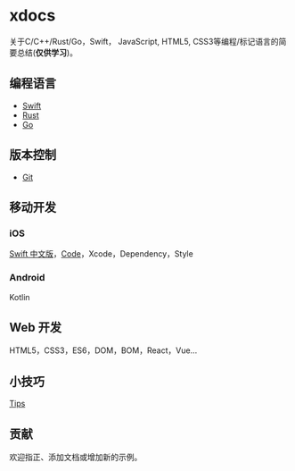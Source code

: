 # xdocs

关于C/C++/Rust/Go，Swift， JavaScript,  HTML5, CSS3等编程/标记语言的简要总结(**仅供学习**)。

## 编程语言

- [Swift](swift/swift_zh.md)
- [Rust](rust/rust.md)
- [Go](golang/golang.md)

## 版本控制

- [Git](git/git.md)

## 移动开发

### iOS

[Swift 中文版](swift/swift_zh.md)，[Code](swift/code.md)，Xcode，Dependency，Style

### Android

Kotlin

## Web 开发

HTML5，CSS3，ES6，DOM，BOM，React，Vue...

## 小技巧

[Tips](tips/tips.md)

## 贡献

欢迎指正、添加文档或增加新的示例。